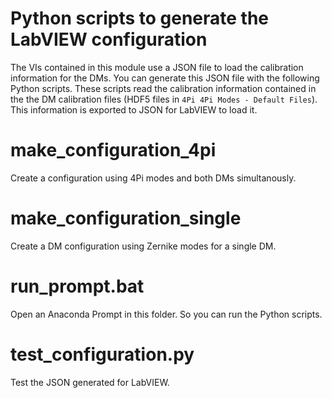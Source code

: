 # Python scripts to generate the LabVIEW configuration
The VIs contained in this module use a JSON file to load the calibration information for the DMs. You can generate this JSON file with the following Python scripts. These scripts read the calibration information contained in the the DM calibration files (HDF5 files in `4Pi 4Pi Modes - Default Files`). This information is exported to JSON for LabVIEW to load it.

# make_configuration_4pi
Create a configuration using 4Pi modes and both DMs simultanously.

# make_configuration_single
Create a DM configuration using Zernike modes for a single DM.

# run_prompt.bat
Open an Anaconda Prompt in this folder. So you can run the Python scripts.

# test_configuration.py
Test the JSON generated for LabVIEW.
